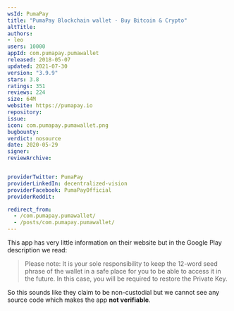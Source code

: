 ```yaml
---
wsId: PumaPay
title: "PumaPay Blockchain wallet - Buy Bitcoin & Crypto"
altTitle: 
authors:
- leo
users: 10000
appId: com.pumapay.pumawallet
released: 2018-05-07
updated: 2021-07-30
version: "3.9.9"
stars: 3.8
ratings: 351
reviews: 224
size: 64M
website: https://pumapay.io
repository: 
issue: 
icon: com.pumapay.pumawallet.png
bugbounty: 
verdict: nosource
date: 2020-05-29
signer: 
reviewArchive:


providerTwitter: PumaPay
providerLinkedIn: decentralized-vision
providerFacebook: PumaPayOfficial
providerReddit: 

redirect_from:
  - /com.pumapay.pumawallet/
  - /posts/com.pumapay.pumawallet/
---
```



This app has very little information on their website but in the Google Play
description we read:

> Please note: It is your sole responsibility to keep the 12-word seed phrase of
  the wallet in a safe place for you to be able to access it in the future. In
  this case, you will be required to restore the Private Key.

So this sounds like they claim to be non-custodial but we cannot see any source
code which makes the app **not verifiable**.
